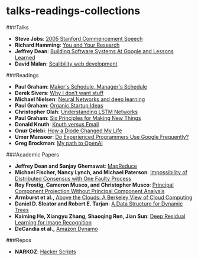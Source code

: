 # talks-readings-collections

###Talks
* <b>Steve Jobs</b>: [2005 Stanford Commencement Speech](https://www.youtube.com/watch?v=UF8uR6Z6KLc)
* <b>Richard Hamming</b>: [You and Your Research](https://www.youtube.com/watch?v=a1zDuOPkMSw&index=31&list=PL2FF649D0C4407B30)
* <b>Jeffrey Dean</b>: [Building Software Systems At Google and Lessons Learned](https://www.youtube.com/watch?v=modXC5IWTJI)
* <b>David Malan</b>: [Scalibility web development](https://www.youtube.com/watch?v=-W9F__D3oY4)

###Readings
* <b>Paul Graham</b>: [Maker's Schedule, Manager's Schedule](http://www.paulgraham.com/makersschedule.html)
* <b>Derek Sivers</b>: [Why I don’t want stuff](https://sivers.org/gifts)
* <b>Michael Nielsen</b>: [Neural Networks and deep learning](http://neuralnetworksanddeeplearning.com/)
* <b>Paul Graham</b>: [Organic Startup Ideas](http://www.paulgraham.com/organic.html)
* <b>Christopher Olah</b>: [Understanding LSTM Networks](http://colah.github.io/posts/2015-08-Understanding-LSTMs/)
* <b>Paul Graham</b>: [Six Principles for Making New Things](http://www.paulgraham.com/newthings.html)
* <b>Donald Knuth</b>: [Knuth versus Email](http://cs.stanford.edu/~uno/email.html)
* <b>Onur Çelebi</b>: [How a Diode Changed My Life](http://onurcelebi.com/blog/how-a-diode-changed-my-life/)
* <b>Umer Mansoor</b>: [Do Experienced Programmers Use Google Frequently?](http://codeahoy.com/2016/04/30/do-experienced-programmers-use-google-frequently/)
* <b>Greg Brockman</b>: [My path to OpenAI](https://blog.gregbrockman.com/my-path-to-openai)

###Academic Papers
* <b>Jeffrey Dean and Sanjay Ghemawat</b>: [MapReduce](http://research.google.com/archive/mapreduce.html)
* <b>Michael Fischer, Nancy Lynch, and Michael Paterson</b>: [Impossibility of Distributed Consensus with One Faulty Process](http://cs-www.cs.yale.edu/homes/arvind/cs425/doc/fischer.pdf)
* <b>Roy Frostig, Cameron Musco, and Christopher Musco</b>: [Principal Component Projection Without Principal Component Analysis](http://arxiv.org/pdf/1602.06872v1.pdf)
* <b>Armburst et al.,</b> [Above the Clouds: A Berkeley View of Cloud Computing](http://www.eecs.berkeley.edu/Pubs/TechRpts/2009/EECS-2009-28.pdf)
* <b>Daniel D. Sleator and Robert E. Tarjan</b>: [A Data Structure for Dynamic Trees](https://www.cs.cmu.edu/~sleator/papers/dynamic-trees.pdf)
* <b>Kaiming He, Xiangyu Zhang, Shaoqing Ren, Jian Sun</b>: [Deep Residual Learning for Image Recognition](http://arxiv.org/pdf/1512.03385v1.pdf)
* <b>DeCandia et al.,</b> [Amazon Dynamo](http://www.allthingsdistributed.com/files/amazon-dynamo-sosp2007.pdf)

###Repos
* <b>NARKOZ</b>: [Hacker Scripts](https://github.com/NARKOZ/hacker-scripts)
